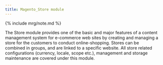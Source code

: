 ```yaml
---
title: Magento_Store module
---
```


{% include mrg/note.md %}

The Store module provides one of the basic and major features of a content management system for e-commerce web sites by creating and managing a store for the customers to conduct online-shopping. Stores can be combined in groups, and are linked to a specific website. All store related configurations (currency, locale, scope etc.), management and storage maintenance are covered under this module.
